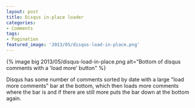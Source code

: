 ```yaml
---
layout: post
title: Disqus in-place loader
categories:
- Comments
tags:
- Pagination
featured_image: '2013/05/disqus-load-in-place.png'
---
```

{% image big 2013/05/disqus-load-in-place.png alt="Bottom of disqus comments with a 'load more' button" %}

Disqus has some number of comments sorted by date with a large "load more comments" bar at the bottom, which then loads more comments where the bar is and if there are still more puts the bar down at the bottom again.